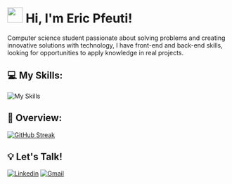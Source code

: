 # <img src="https://raw.githubusercontent.com/nixin72/nixin72/master/wave.gif" style="width:35px;"> Hi, I'm Eric Pfeuti! 

Computer science student passionate about solving problems and creating innovative solutions with technology, I have front-end and back-end skills, looking for opportunities to apply knowledge in real projects.

## 💻 My Skills:

![My Skills](https://go-skill-icons.vercel.app/api/icons?i=html,css,javascript,nodejs,python,mongodb,sqlserver,bootstrap,photoshop,vercel,expressjs,=true)

## 🌌 Overview:

[![GitHub Streak](https://streak-stats.demolab.com/?user=ericpfeuti&theme=highcontrast)](https://git.io/streak-stats)

## 💡 Let's Talk!

[![Linkedin](https://img.shields.io/badge/LinkedIn-0077B5?style=for-the-badge&logo=linkedin&logoColor=white)](https://www.linkedin.com/in/eric-pfeuti-b481142a8/)
[![Gmail](https://img.shields.io/static/v1?message=Gmail&logo=gmail&label=&color=D14836&logoColor=white&labelColor=&style=for-the-badge)](mailto:eric.pfeuti2007@gmail.com)

